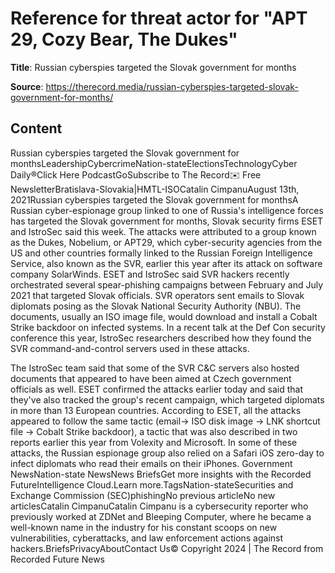 # Reference for threat actor for "APT 29, Cozy Bear, The Dukes"

**Title**: Russian cyberspies targeted the Slovak government for months

**Source**: https://therecord.media/russian-cyberspies-targeted-slovak-government-for-months/

## Content
Russian cyberspies targeted the Slovak government for monthsLeadershipCybercrimeNation-stateElectionsTechnologyCyber Daily®Click Here PodcastGoSubscribe to The Record✉️ Free NewsletterBratislava-Slovakia|HMTL-ISOCatalin CimpanuAugust 13th, 2021Russian cyberspies targeted the Slovak government for monthsA Russian cyber-espionage group linked to one of Russia's intelligence forces has targeted the Slovak government for months, Slovak security firms ESET and IstroSec said this week.
The attacks were attributed to a group known as the Dukes, Nobelium, or APT29, which cyber-security agencies from the US and other countries formally linked to the Russian Foreign Intelligence Service, also known as the SVR, earlier this year after its attack on software company SolarWinds.
ESET and IstroSec said SVR hackers recently orchestrated several spear-phishing campaigns between February and July 2021 that targeted Slovak officials.
SVR operators sent emails to Slovak diplomats posing as the Slovak National Security Authority (NBU). The documents, usually an ISO image file, would download and install a Cobalt Strike backdoor on infected systems.
In a recent talk at the Def Con security conference this year, IstroSec researchers described how they found the SVR command-and-control servers used in these attacks.

The IstroSec team said that some of the SVR C&C servers also hosted documents that appeared to have been aimed at Czech government officials as well.
ESET confirmed the attacks earlier today and said that they've also tracked the group's recent campaign, which targeted diplomats in more than 13 European countries.
According to ESET, all the attacks appeared to follow the same tactic (email-> ISO disk image -> LNK shortcut file -> Cobalt Strike backdoor), a tactic that was also described in two reports earlier this year from Volexity and Microsoft. In some of these attacks, the Russian espionage group also relied on a Safari iOS zero-day to infect diplomats who read their emails on their iPhones.
Government NewsNation-state NewsNews BriefsGet more insights with the Recorded FutureIntelligence Cloud.Learn more.TagsNation-stateSecurities and Exchange Commission (SEC)phishingNo previous articleNo new articlesCatalin CimpanuCatalin Cimpanu is a cybersecurity reporter who previously worked at ZDNet and Bleeping Computer, where he became a well-known name in the industry for his constant scoops on new vulnerabilities, cyberattacks, and law enforcement actions against hackers.BriefsPrivacyAboutContact Us© Copyright 2024 | The Record from Recorded Future News